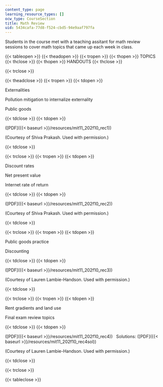 ```yaml
---
content_type: page
learning_resource_types: []
ocw_type: CourseSection
title: Math Review
uid: 5434cafa-77d8-f524-cbd5-94e9aaf797fa
---
```


Students in the course met with a teaching assitant for math review sessions to cover math topics that came up each week in class.

{{< tableopen >}}
{{< theadopen >}}
{{< tropen >}}
{{< thopen >}}
TOPICS
{{< thclose >}}
{{< thopen >}}
HANDOUTS
{{< thclose >}}

{{< trclose >}}

{{< theadclose >}}
{{< tropen >}}
{{< tdopen >}}


Externalities

Pollution mitigation to internalize externality

Public goods


{{< tdclose >}}
{{< tdopen >}}


([PDF]({{< baseurl >}}/resources/mit11_202f10_rec1))

(Courtesy of Shiva Prakash. Used with permission.)


{{< tdclose >}}

{{< trclose >}}
{{< tropen >}}
{{< tdopen >}}


Discount rates

Net present value

Internet rate of return


{{< tdclose >}}
{{< tdopen >}}


([PDF]({{< baseurl >}}/resources/mit11_202f10_rec2))

(Courtesy of Shiva Prakash. Used with permission.)


{{< tdclose >}}

{{< trclose >}}
{{< tropen >}}
{{< tdopen >}}


Public goods practice

Discounting


{{< tdclose >}}
{{< tdopen >}}


([PDF]({{< baseurl >}}/resources/mit11_202f10_rec3))

(Courtesy of Lauren Lambie-Handson. Used with permission.)


{{< tdclose >}}

{{< trclose >}}
{{< tropen >}}
{{< tdopen >}}


Rent gradients and land use

Final exam review topics


{{< tdclose >}}
{{< tdopen >}}


([PDF]({{< baseurl >}}/resources/mit11_202f10_rec4))   Solutions: ([PDF]({{< baseurl >}}/resources/mit11_202f10_rec4sol))

(Courtesy of Lauren Lambie-Handson. Used with permission.)


{{< tdclose >}}

{{< trclose >}}

{{< tableclose >}}